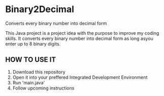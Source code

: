 # Binary2Decimal
Converts every binary number into decimal form

This Java project is a project idea with the purpose to improve my coding skills.
It converts every binary number into decimal form as long asyou enter up to 8 binary digits.

## HOW TO USE IT
  1. Download this repository
  2. Open it into your preffered Integrated Development Environment
  3. Run 'main.java'
  4. Follow upcoming instructions
